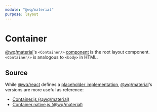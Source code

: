 ```yaml
---
module: "@wq/material"
purpose: layout
---
```


# Container

[@wq/material]'s `<Container/>` [component] is the root layout component.  `<Container/>` is analogous to `<body>` in HTML.

## Source

While [@wq/react] defines a [placeholder implementation][react-src], [@wq/material]'s versions are more useful as reference:

 * [Container.js (@wq/material)][material-src]
 * [Container.native.js (@wq/material)][material-native-src]

[component]: ./index.md
[@wq/react]: ../@wq/react.md
[@wq/material]: ../@wq/material.md

[react-src]: https://github.com/wq/wq.app/blob/main/packages/react/src/components/Container.js
[material-src]: https://github.com/wq/wq.app/blob/main/packages/material/src/components/Container.js
[material-native-src]: https://github.com/wq/wq.app/blob/main/packages/material/src/components/Container.native.js

